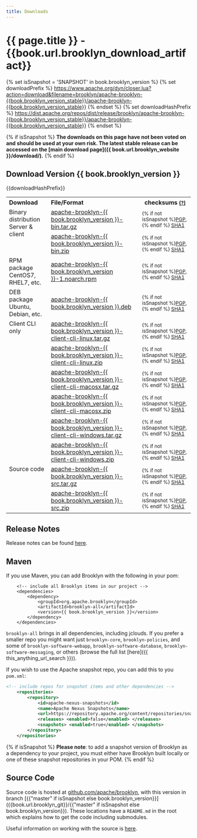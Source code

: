 ```yaml
---
title: Downloads
---
```

# {{ page.title }} - {{book.url.brooklyn_download_artifact}}

{% set isSnapshot = 'SNAPSHOT' in book.brooklyn_version %}
{% set downloadPrefix %}
https://www.apache.org/dyn/closer.lua?action=download&filename=brooklyn/apache-brooklyn-{{book.brooklyn_version_stable}}/apache-brooklyn-{{book.brooklyn_version_stable}}
{% endset %}
{% set downloadHashPrefix %}
https://dist.apache.org/repos/dist/release/brooklyn/apache-brooklyn-{{book.brooklyn_version_stable}}/apache-brooklyn-{{book.brooklyn_version_stable}}
{% endset %}

{% if isSnapshot %}
**The downloads on this page have not been voted on and should be used at your own risk.
The latest stable release can be accessed on the [main download page]({{ book.url.brooklyn_website }}/download/).**
{% endif %}


## Download Version {{ book.brooklyn_version }}

<table class="table">
  <tr>{{downloadHashPrefix}}
	<th style='text-align:left'>Download</th>
	<th style='text-align:left'>File/Format</th>
	<th>checksums <small><a href="{{book.url.brooklyn_website}}/download/verify.html" title='Instructions on verifying the integrity of your downloads.{% if isSnapshot %} May not be available for SNAPSHOT artifacts.{% endif %}'>(?)</a></small></th>
  </tr>
  <tr>
	<td style='text-align:left;vertical-align:top' rowspan='2'>Binary distribution<br />Server &amp; client</td>
	<td style='text-align:left'><a href='{{downloadPrefix}}-bin.tar.gz' title='Download TGZ archive'>apache-brooklyn-{{ book.brooklyn_version }}-bin.tar.gz</a></td>
	<td ><small>
	  {% if not isSnapshot %}<a href='{{downloadHashPrefix}}-bin.tar.gz.asc'>PGP</a>, {% endif %}
	  <a href='{{downloadHashPrefix}}-bin.tar.gz.sha1'>SHA1</a></small></td>
  </tr>
  <tr>
	<td style='text-align:left'><a href='{{downloadPrefix}}-bin.zip' title='Download ZIP archive'>apache-brooklyn-{{ book.brooklyn_version }}-bin.zip</a></td>
	<td><small>
	  {% if not isSnapshot %}<a href='{{downloadHashPrefix}}-bin.zip.asc'>PGP</a>, {% endif %}
	  <a href='{{downloadHashPrefix}}-bin.zip.sha1'>SHA1</a></small></td>
  </tr>
  <tr>
	<td style='text-align:left;vertical-align:top'>RPM package<br />CentOS7, RHEL7, etc.</td>
	<td style='text-align:left'><a href='{{downloadPrefix}}-1.noarch.rpm' title='Download RPM package'>apache-brooklyn-{{ book.brooklyn_version }}-1.noarch.rpm</a></td>
	<td><small>
	  {% if not isSnapshot %}<a href='{{downloadHashPrefix}}-1.noarch.rpm.asc'>PGP</a>, {% endif %}
	  <a href='{{downloadHashPrefix}}-1.noarch.rpm.sha1'>SHA1</a></small></td>
  </tr>
  <tr>
	<td style='text-align:left;vertical-align:top'>DEB package<br />Ubuntu, Debian, etc.</td>
	<td style='text-align:left'><a href='{{downloadPrefix}}.deb' title='Download DEB package'>apache-brooklyn-{{ book.brooklyn_version }}.deb</a></td>
	<td><small>
	  {% if not isSnapshot %}<a href='{{downloadHashPrefix}}.deb.asc'>PGP</a>, {% endif %}
	  <a href='{{downloadHashPrefix}}.deb.sha1'>SHA1</a></small></td>
  </tr>
  <tr>
	<td style='text-align:left;vertical-align:top' rowspan='6'>Client CLI only</td>
	<td style='text-align:left'><a href='{{downloadPrefix}}-client-cli-linux.tar.gz' title='Download client CLI linux TGZ archive'>apache-brooklyn-{{ book.brooklyn_version }}-client-cli-linux.tar.gz</a></td>
	<td ><small>
	  {% if not isSnapshot %}<a href='{{downloadHashPrefix}}-client-cli-linux.tar.gz.asc'>PGP</a>, {% endif %}
	  <a href='{{downloadHashPrefix}}-client-cli-linux.tar.gz.sha1'>SHA1</a></small></td>
  </tr>
  <tr>
	<td style='text-align:left'><a href='{{downloadPrefix}}-client-cli-linux.zip' title='Download client CLI linux ZIP archive'>apache-brooklyn-{{ book.brooklyn_version }}-client-cli-linux.zip</a></td>
	<td><small>
	  {% if not isSnapshot %}<a href='{{downloadHashPrefix}}-client-cli-linux.zip.asc'>PGP</a>, {% endif %}
	  <a href='{{downloadHashPrefix}}-client-cli-linux.zip.sha1'>SHA1</a></small></td>
  </tr>
  <tr>
	<td style='text-align:left'><a href='{{downloadPrefix}}-client-cli-macosx.tar.gz' title='Download client CLI macosx TGZ archive'>apache-brooklyn-{{ book.brooklyn_version }}-client-cli-macosx.tar.gz</a></td>
	<td ><small>
	  {% if not isSnapshot %}<a href='{{downloadHashPrefix}}-client-cli-macosx.tar.gz.asc'>PGP</a>, {% endif %}
	  <a href='{{downloadHashPrefix}}-client-cli-macosx.tar.gz.sha1'>SHA1</a></small></td>
  </tr>
  <tr>
	<td style='text-align:left'><a href='{{downloadPrefix}}-client-cli-macosx.zip' title='Download client CLI macosx ZIP archive'>apache-brooklyn-{{ book.brooklyn_version }}-client-cli-macosx.zip</a></td>
	<td><small>
	  {% if not isSnapshot %}<a href='{{downloadHashPrefix}}-client-cli-macosx.zip.asc'>PGP</a>, {% endif %}
	  <a href='{{downloadHashPrefix}}-client-cli-macosx.zip.sha1'>SHA1</a></small></td>
  </tr>
  <tr>
	<td style='text-align:left'><a href='{{downloadPrefix}}-client-cli-windows.tar.gz' title='Download client CLI windows TGZ archive'>apache-brooklyn-{{ book.brooklyn_version }}-client-cli-windows.tar.gz</a></td>
	<td ><small>
	  {% if not isSnapshot %}<a href='{{downloadHashPrefix}}-client-cli-windows.tar.gz.asc'>PGP</a>, {% endif %}
	  <a href='{{downloadHashPrefix}}-client-cli-windows.tar.gz.sha1'>SHA1</a></small></td>
  </tr>
  <tr>
	<td style='text-align:left'><a href='{{downloadPrefix}}-client-cli-windows.zip' title='Download client CLI windows ZIP archive'>apache-brooklyn-{{ book.brooklyn_version }}-client-cli-windows.zip</a></td>
	<td><small>
	  {% if not isSnapshot %}<a href='{{downloadHashPrefix}}-client-cli-windows.zip.asc'>PGP</a>, {% endif %}
	  <a href='{{downloadHashPrefix}}-client-cli-windows.zip.sha1'>SHA1</a></small></td>
  </tr>
  <tr>
	<td style='text-align:left;vertical-align:top' rowspan='2'>Source code</td>
	<td style='text-align:left'><a href='{{downloadPrefix}}-src.tar.gz' title='Download source TGZ archive'>apache-brooklyn-{{ book.brooklyn_version }}-src.tar.gz</a></td>
	<td ><small>
	  {% if not isSnapshot %}<a href='{{downloadHashPrefix}}-src.tar.gz.asc'>PGP</a>, {% endif %}
	  <a href='{{downloadHashPrefix}}-src.tar.gz.sha1'>SHA1</a></small></td>
  </tr>
  <tr>
	<td style='text-align:left'><a href='{{downloadPrefix}}-src.zip' title='Download source ZIP archive'>apache-brooklyn-{{ book.brooklyn_version }}-src.zip</a></td>
	<td><small>
	  {% if not isSnapshot %}<a href='{{downloadHashPrefix}}-src.zip.asc'>PGP</a>, {% endif %}
	  <a href='{{downloadHashPrefix}}-src.zip.sha1'>SHA1</a></small></td>
  </tr>
</table>


## Release Notes

Release notes can be found [here]({{book.path.docs}}/misc/release-notes.md).

<a name="maven"></a>

## Maven

If you use Maven, you can add Brooklyn with the following in your pom:

<pre><code class="lang-xml">    &lt;!-- include all Brooklyn items in our project --&gt;
    &lt;dependencies&gt;
        &lt;dependency&gt;
            &lt;groupId&gt;org.apache.brooklyn&lt;/groupId&gt;
            &lt;artifactId&gt;brooklyn-all&lt;/artifactId&gt;
            &lt;version&gt;{{ book.brooklyn_version }}&lt;/version&gt;
        &lt;/dependency&gt;
    &lt;/dependencies&gt;</code></pre>

`brooklyn-all` brings in all dependencies, including jclouds.
If you prefer a smaller repo you might want just ``brooklyn-core``,  ``brooklyn-policies``, 
and some of ``brooklyn-software-webapp``,  ``brooklyn-software-database``, ``brooklyn-software-messaging``, or others
(browse the full list [here]({{ this_anything_url_search }})).

If you wish to use the Apache snapshot repo, you can add this to you `pom.xml`:

```xml
<!-- include repos for snapshot items and other dependencies -->
    <repositories>
        <repository>
            <id>apache-nexus-snapshots</id>
            <name>Apache Nexus Snapshots</name>
            <url>https://repository.apache.org/content/repositories/snapshots</url>
            <releases> <enabled>false</enabled> </releases>
            <snapshots> <enabled>true</enabled> </snapshots>
        </repository>
    </repositories>
```

{% if isSnapshot %}
**Please note**: to add a snapshot version of Brooklyn as a dependency to your project, 
you must either have Brooklyn built locally or one of these snapshot repositories in your POM.
{% endif %}


<a name="source"></a>

## Source Code

Source code is hosted at [github.com/apache/brooklyn](http://github.com/apache/brooklyn),
with this version in branch [{{"master" if isSnapshot else book.brooklyn_version}}]({{book.url.brooklyn_git}}/{{"master" if isSnapshot else book.brooklyn_version}}).
These locations have a `README.md` in the root which explains how to get the code including
submodules.

Useful information on working with the source is [here]({{book.path.docs}}/dev/code/structure.md).
